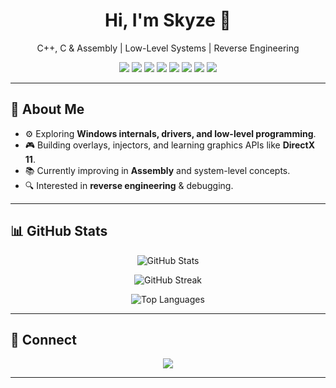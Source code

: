 <p align="center">
  <h1 align="center">Hi, I'm Skyze 👋</h1>
  <p align="center">C++, C & Assembly | Low-Level Systems | Reverse Engineering</p>
</p>

<p align="center">
  <!-- Tech badges -->
  <img src="https://img.shields.io/badge/C++-00599C?logo=c%2B%2B&logoColor=white" />
  <img src="https://img.shields.io/badge/C-00599C?logo=c&logoColor=white" />
  <img src="https://img.shields.io/badge/Assembly-333333?logo=asm&logoColor=white" />
  <img src="https://img.shields.io/badge/Windows%20API-0078D6?logo=windows&logoColor=white" />
  <img src="https://img.shields.io/badge/DirectX-000000?logo=directx&logoColor=white" />
  <img src="https://img.shields.io/badge/ImGui-1E1E1E?logo=github&logoColor=white" />
  <img src="https://img.shields.io/badge/Reverse%20Engineering-000000?logo=probot&logoColor=white" />
  <img src="https://img.shields.io/badge/Kernel-101010?logo=linux&logoColor=white" />
</p>

---

## 🚀 About Me
- ⚙️ Exploring **Windows internals, drivers, and low-level programming**.  
- 🎮 Building overlays, injectors, and learning graphics APIs like **DirectX 11**.  
- 📚 Currently improving in **Assembly** and system-level concepts.  
- 🔍 Interested in **reverse engineering** & debugging.  

---

## 📊 GitHub Stats
<p align="center">
  <img src="https://github-readme-stats.vercel.app/api?username=skyzehook&show_icons=true&theme=tokyonight&hide_border=true" alt="GitHub Stats" />
</p>

<p align="center">
  <img src="https://github-readme-streak-stats.herokuapp.com/?user=skyzehook&theme=tokyonight&hide_border=true" alt="GitHub Streak" />
</p>

<p align="center">
  <img src="https://github-readme-stats.vercel.app/api/top-langs/?username=skyzehook&layout=compact&theme=tokyonight&hide_border=true" alt="Top Languages" />
</p>

---

## 🔗 Connect
<p align="center">
  <a href="https://github.com/skyzehook"><img src="https://img.shields.io/badge/GitHub-000?logo=github&logoColor=white" /></a>
</p>

---
